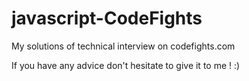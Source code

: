 # javascript-CodeFights
My solutions of technical interview on codefights.com

If you have any advice don't hesitate to give it to me ! :)
